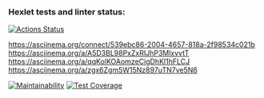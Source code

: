 ### Hexlet tests and linter status:
[![Actions Status](https://github.com/dzam3/java-project-71/actions/workflows/hexlet-check.yml/badge.svg)](https://github.com/dzam3/java-project-71/actions)

https://asciinema.org/connect/539ebc86-2004-4657-818a-2f98534c021b
https://asciinema.org/a/A5D3BL98PxZxRIJhP3MlxvvtT
https://asciinema.org/a/qqKolKOAomzeCigDhKl1hFLCJ
https://asciinema.org/a/zgx6Zgm5W15Nz897uTN7ve5N6

[![Maintainability](https://api.codeclimate.com/v1/badges/1cfc4936470f83ec93ff/maintainability)](https://codeclimate.com/github/dzam3/java-project-71/maintainability)
[![Test Coverage](https://api.codeclimate.com/v1/badges/1cfc4936470f83ec93ff/test_coverage)](https://codeclimate.com/github/dzam3/java-project-71/test_coverage)